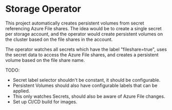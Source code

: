 ﻿# Storage Operator

This project automatically creates persistent volumes from secret referencing 
Azure File shares. The idea would be to create a single secret per storage 
account, and the operator would create persistent volumes on the cluster based
on the file shares in the account.

The operator watches all secrets which have the label "fileshare=true", uses 
the secret data to access the Azure File shares, and creates a persistent volume
based on the file share name.

TODO:
- Secret label selector shouldn't be constant, it should be configurable.
- Persistent Volumes should also have configurable labels that can be applied.
- This only watches Secrets, should also be aware of Azure File changes.
- Set up CI/CD build for images.
